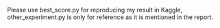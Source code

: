 Please use best_score.py for reproducing my result in Kaggle, other_experiment.py is only for reference as it is mentioned in the report.
